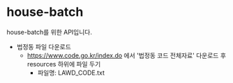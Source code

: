 # house-batch
house-batch를 위한 API입니다.

- 법정동 파일 다운로드
  - https://www.code.go.kr/index.do 에서 '법정동 코드 전체자료' 다운로드 후 resources 하위에 파일 두기
    - 파일명: LAWD_CODE.txt